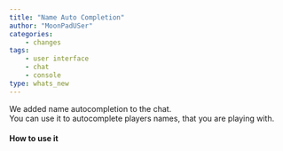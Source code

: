```yaml
---
title: "Name Auto Completion"
author: "MoonPadUSer"
categories:
    - changes
tags:
    - user interface
    - chat
    - console
type: whats_new
---
```


We added name autocompletion to the chat.  
You can use it to autocomplete players names, that you are playing with.
<!--more-->

#### How to use it


